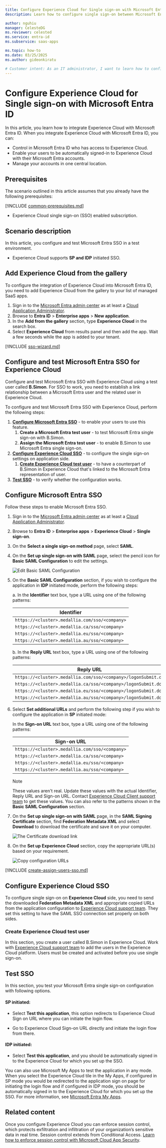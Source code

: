 ```yaml
---
title: Configure Experience Cloud for Single sign-on with Microsoft Entra ID
description: Learn how to configure single sign-on between Microsoft Entra ID and Experience Cloud.

author: nguhiu
manager: CelesteDG
ms.reviewer: celested
ms.service: entra-id
ms.subservice: saas-apps

ms.topic: how-to
ms.date: 03/25/2025
ms.author: gideonkiratu

# Customer intent: As an IT administrator, I want to learn how to configure single sign-on between Microsoft Entra ID and Experience Cloud so that I can control who has access to Experience Cloud, enable automatic sign-in with Microsoft Entra accounts, and manage my accounts in one central location.
---
```


# Configure Experience Cloud for Single sign-on with Microsoft Entra ID

In this article,  you learn how to integrate Experience Cloud with Microsoft Entra ID. When you integrate Experience Cloud with Microsoft Entra ID, you can:

* Control in Microsoft Entra ID who has access to Experience Cloud.
* Enable your users to be automatically signed-in to Experience Cloud with their Microsoft Entra accounts.
* Manage your accounts in one central location.

## Prerequisites

The scenario outlined in this article assumes that you already have the following prerequisites:

[!INCLUDE [common-prerequisites.md](~/identity/saas-apps/includes/common-prerequisites.md)]
* Experience Cloud single sign-on (SSO) enabled subscription.

## Scenario description

In this article,  you configure and test Microsoft Entra SSO in a test environment.

* Experience Cloud supports **SP and IDP** initiated SSO.

## Add Experience Cloud from the gallery

To configure the integration of Experience Cloud into Microsoft Entra ID, you need to add Experience Cloud from the gallery to your list of managed SaaS apps.

1. Sign in to the [Microsoft Entra admin center](https://entra.microsoft.com) as at least a [Cloud Application Administrator](~/identity/role-based-access-control/permissions-reference.md#cloud-application-administrator).
1. Browse to **Entra ID** > **Enterprise apps** > **New application**.
1. In the **Add from the gallery** section, type **Experience Cloud** in the search box.
1. Select **Experience Cloud** from results panel and then add the app. Wait a few seconds while the app is added to your tenant.

 [!INCLUDE [sso-wizard.md](~/identity/saas-apps/includes/sso-wizard.md)]

<a name='configure-and-test-azure-ad-sso-for-experience-cloud'></a>

## Configure and test Microsoft Entra SSO for Experience Cloud

Configure and test Microsoft Entra SSO with Experience Cloud using a test user called **B.Simon**. For SSO to work, you need to establish a link relationship between a Microsoft Entra user and the related user in Experience Cloud.

To configure and test Microsoft Entra SSO with Experience Cloud, perform the following steps:

1. **[Configure Microsoft Entra SSO](#configure-azure-ad-sso)** - to enable your users to use this feature.
    1. **Create a Microsoft Entra test user** - to test Microsoft Entra single sign-on with B.Simon.
    1. **Assign the Microsoft Entra test user** - to enable B.Simon to use Microsoft Entra single sign-on.
1. **[Configure Experience Cloud SSO](#configure-experience-cloud-sso)** - to configure the single sign-on settings on application side.
    1. **[Create Experience Cloud test user](#create-experience-cloud-test-user)** - to have a counterpart of B.Simon in Experience Cloud that's linked to the Microsoft Entra representation of user.
1. **[Test SSO](#test-sso)** - to verify whether the configuration works.

<a name='configure-azure-ad-sso'></a>

## Configure Microsoft Entra SSO

Follow these steps to enable Microsoft Entra SSO.

1. Sign in to the [Microsoft Entra admin center](https://entra.microsoft.com) as at least a [Cloud Application Administrator](~/identity/role-based-access-control/permissions-reference.md#cloud-application-administrator).
1. Browse to **Entra ID** > **Enterprise apps** > **Experience Cloud** > **Single sign-on**.
1. On the **Select a single sign-on method** page, select **SAML**.
1. On the **Set up single sign-on with SAML** page, select the pencil icon for **Basic SAML Configuration** to edit the settings.

   ![Edit Basic SAML Configuration](common/edit-urls.png)

1. On the **Basic SAML Configuration** section, if you wish to configure the application in **IDP** initiated mode, perform the following steps:

    a. In the **Identifier** text box, type a URL using one of the following patterns:
   
   | **Identifier** |
   |-------|
   | `https://<cluster>.medallia.com/sso/<company>` |
   | `https://<cluster>.medallia.ca/sso/<company>` |
   | `https://<cluster>.medallia.eu/sso/<company>` |
   | `https://<cluster>.medallia.au/sso/<company>` |
   
    b. In the **Reply URL** text box, type a URL using one of the following patterns:

   | **Reply URL** |
   |------|
   | `https://<cluster>.medallia.com/sso/<company>/logonSubmit.do` |
   | `https://<cluster>.medallia.ca/sso/<company>/logonSubmit.do` |
   | `https://<cluster>.medallia.eu/sso/<company>/logonSubmit.do` |
   | `https://<cluster>.medallia.au/sso/<company>/logonSubmit.do` |

1. Select **Set additional URLs** and perform the following step if you wish to configure the application in **SP** initiated mode:

    In the **Sign-on URL** text box, type a URL using one of the following patterns:

    | **Sign-on URL** |
    |------|
    | `https://<cluster>.medallia.com/sso/<company>` |
    | `https://<cluster>.medallia.ca/sso/<company>` |
    | `https://<cluster>.medallia.eu/sso/<company>` |
    | `https://<cluster>.medallia.au/sso/<company>` |

	> [!NOTE]
	> These values aren't real. Update these values with the actual Identifier, Reply URL and Sign-on URL. Contact [Experience Cloud Client support team](mailto:support@medallia.com) to get these values. You can also refer to the patterns shown in the **Basic SAML Configuration** section.

1. On the **Set up single sign-on with SAML** page, in the **SAML Signing Certificate** section,  find **Federation Metadata XML** and select **Download** to download the certificate and save it on your computer.

	![The Certificate download link](common/metadataxml.png)

1. On the **Set up Experience Cloud** section, copy the appropriate URL(s) based on your requirement.

	![Copy configuration URLs](common/copy-configuration-urls.png)

<a name='create-an-azure-ad-test-user'></a>

[!INCLUDE [create-assign-users-sso.md](~/identity/saas-apps/includes/create-assign-users-sso.md)]

## Configure Experience Cloud SSO

To configure single sign-on on **Experience Cloud** side, you need to send the downloaded **Federation Metadata XML** and appropriate copied URLs from the application configuration to [Experience Cloud support team](mailto:support@medallia.com). They set this setting to have the SAML SSO connection set properly on both sides.

### Create Experience Cloud test user

In this section, you create a user called B.Simon in Experience Cloud. Work with [Experience Cloud support team](mailto:support@medallia.com) to add the users in the Experience Cloud platform. Users must be created and activated before you use single sign-on.

## Test SSO 

In this section, you test your Microsoft Entra single sign-on configuration with following options. 

#### SP initiated:

* Select **Test this application**, this option redirects to Experience Cloud Sign on URL where you can initiate the login flow.  

* Go to Experience Cloud Sign-on URL directly and initiate the login flow from there.

#### IDP initiated:

* Select **Test this application**, and you should be automatically signed in to the Experience Cloud for which you set up the SSO. 

You can also use Microsoft My Apps to test the application in any mode. When you select the Experience Cloud tile in the My Apps, if configured in SP mode you would be redirected to the application sign on page for initiating the login flow and if configured in IDP mode, you should be automatically signed in to the Experience Cloud for which you set up the SSO. For more information, see [Microsoft Entra My Apps](/azure/active-directory/manage-apps/end-user-experiences#azure-ad-my-apps).

## Related content

Once you configure Experience Cloud you can enforce session control, which protects exfiltration and infiltration of your organization’s sensitive data in real time. Session control extends from Conditional Access. [Learn how to enforce session control with Microsoft Cloud App Security](/cloud-app-security/proxy-deployment-aad).
